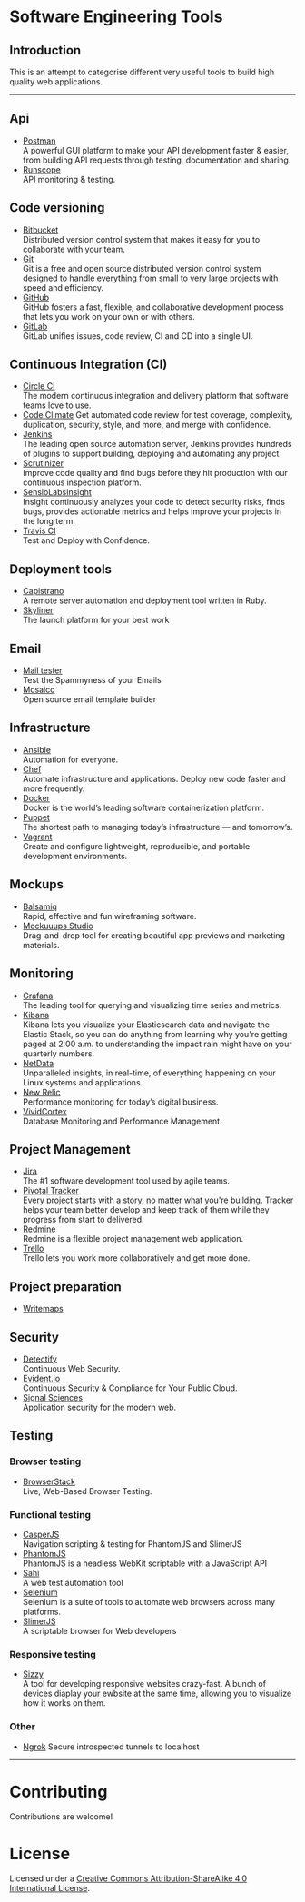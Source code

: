 # Software Engineering Tools

## Introduction

This is an attempt to categorise different very useful tools to build high quality web applications.

----

## Api

* [Postman](https://www.getpostman.com/)  
A powerful GUI platform to make your API development faster & easier, from building API requests through testing, documentation and sharing.
* [Runscope](https://www.runscope.com/)  
API monitoring & testing.

## Code versioning

* [Bitbucket](https://bitbucket.org/)  
Distributed version control system that makes it easy for you to collaborate with your team.
* [Git](https://git-scm.com/)  
Git is a free and open source distributed version control system designed to handle everything from small to very large projects with speed and efficiency.
* [GitHub](https://github.com/)  
GitHub fosters a fast, flexible, and collaborative development process that lets you work on your own or with others.
* [GitLab](https://about.gitlab.com/)  
GitLab unifies issues, code review, CI and CD into a single UI.

## Continuous Integration (CI)

* [Circle CI](https://circleci.com/)  
The modern continuous integration and delivery platform that software teams love to use.
* [Code Climate](https://codeclimate.com/)
Get automated code review for test coverage, complexity, duplication, security, style, and more, and merge with confidence.
* [Jenkins](https://jenkins.io/)  
The leading open source automation server, Jenkins provides hundreds of plugins to support building, deploying and automating any project.
* [Scrutinizer](https://scrutinizer-ci.com/)  
Improve code quality and find bugs before they hit production with our continuous inspection platform.
* [SensioLabsInsight](https://insight.sensiolabs.com/)  
Insight continuously analyzes your code to detect security risks, finds bugs, provides actionable metrics and helps improve your projects in the long term.
* [Travis CI](https://travis-ci.org/)  
Test and Deploy with Confidence.

## Deployment tools

* [Capistrano](http://capistranorb.com/)  
A remote server automation and deployment tool written in Ruby.
* [Skyliner](https://www.skyliner.io/)  
The launch platform for your best work

## Email

* [Mail tester](https://www.mail-tester.com/)  
Test the Spammyness of your Emails
* [Mosaico](https://mosaico.io/)  
Open source email template builder

## Infrastructure

* [Ansible](https://www.ansible.com/)  
Automation for everyone.
* [Chef](https://www.chef.io/)  
Automate infrastructure and applications. Deploy new code faster and more frequently.
* [Docker](https://www.docker.com/)  
Docker is the world’s leading software containerization platform.
* [Puppet](https://puppet.com/)  
The shortest path to managing today’s infrastructure — and tomorrow’s.
* [Vagrant](https://www.vagrantup.com/)  
Create and configure lightweight, reproducible, and portable development environments.

## Mockups

* [Balsamiq](https://balsamiq.com/)  
Rapid, effective and fun wireframing software.
* [Mockuuups Studio](https://mockuuups.studio/)  
Drag-and-drop tool for creating beautiful app previews and marketing materials.

## Monitoring

* [Grafana](http://grafana.org/)  
The leading tool for querying and visualizing time series and metrics.
* [Kibana](https://www.elastic.co/products/kibana)  
Kibana lets you visualize your Elasticsearch data and navigate the Elastic Stack, so you can do anything from learning why you're getting paged at 2:00 a.m. to understanding the impact rain might have on your quarterly numbers.
* [NetData](https://my-netdata.io/)  
Unparalleled insights, in real-time, of everything happening on your Linux systems and applications.
* [New Relic](https://newrelic.com/)  
Performance monitoring for today’s digital business.
* [VividCortex](https://www.vividcortex.com/)  
Database Monitoring and Performance Management.

## Project Management

* [Jira](https://www.atlassian.com/software/jira)  
The #1 software development tool used by agile teams.
* [Pivotal Tracker](https://www.pivotaltracker.com/)  
Every project starts with a story, no matter what you're building. Tracker helps your team better develop and keep track of them while they progress from start to delivered.
* [Redmine](http://www.redmine.org/)  
Redmine is a flexible project management web application.
* [Trello](https://trello.com/)  
Trello lets you work more collaboratively and get more done.

## Project preparation

* [Writemaps](https://writemaps.com/)

## Security

* [Detectify](https://detectify.com/)  
Continuous Web Security.
* [Evident.io](https://evident.io/)  
Continuous Security & Compliance for Your Public Cloud.
* [Signal Sciences](https://www.signalsciences.com/)  
Application security for the modern web.

## Testing

### Browser testing

* [BrowserStack](https://www.browserstack.com/)  
Live, Web-Based Browser Testing.

### Functional testing

* [CasperJS](http://casperjs.org/)  
Navigation scripting & testing for PhantomJS and SlimerJS
* [PhantomJS](http://phantomjs.org/)  
PhantomJS is a headless WebKit scriptable with a JavaScript API
* [Sahi](http://sahipro.com/)  
A web test automation tool
* [Selenium](http://www.seleniumhq.org/)  
Selenium is a suite of tools to automate web browsers across many platforms.
* [SlimerJS](https://slimerjs.org/)  
A scriptable browser for Web developers

### Responsive testing

* [Sizzy](http://sizzy.co/)  
A tool for developing responsive websites crazy-fast.
A bunch of devices diaplay your ewbsite at the same time, allowing you to visualize how it works on them.

### Other

* [Ngrok](https://ngrok.com/)
Secure introspected tunnels to localhost

----

# Contributing

Contributions are welcome!

# License

Licensed under a <a rel="license" href="http://creativecommons.org/licenses/by-sa/4.0/">Creative Commons Attribution-ShareAlike 4.0 International License</a>.
